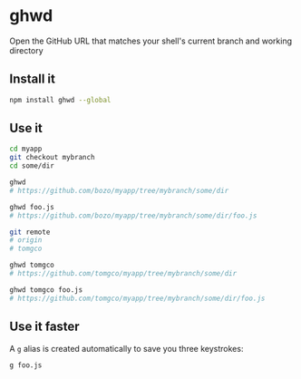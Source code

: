 # ghwd

Open the GitHub URL that matches your shell's current branch and working directory

## Install it

```sh
npm install ghwd --global
```

## Use it

```sh
cd myapp
git checkout mybranch
cd some/dir

ghwd
# https://github.com/bozo/myapp/tree/mybranch/some/dir

ghwd foo.js
# https://github.com/bozo/myapp/tree/mybranch/some/dir/foo.js

git remote
# origin
# tomgco

ghwd tomgco
# https://github.com/tomgco/myapp/tree/mybranch/some/dir

ghwd tomgco foo.js
# https://github.com/tomgco/myapp/tree/mybranch/some/dir/foo.js
```

## Use it faster

A `g` alias is created automatically to save you three keystrokes:

```sh
g foo.js
```
